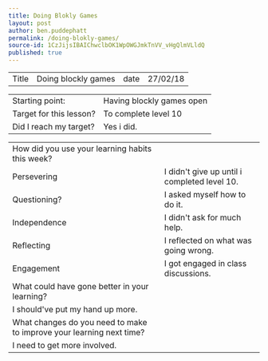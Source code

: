 ```yaml
---
title: Doing Blokly Games
layout: post
author: ben.puddephatt
permalink: /doing-blokly-games/
source-id: 1CzJijsIBAIChwclbOK1WpOWGJmkTnVV_vHgQlmVLldQ
published: true
---
```

<table>
  <tr>
    <td>Title</td>
    <td>Doing blockly games</td>
    <td>date</td>
    <td>27/02/18</td>
  </tr>
</table>


<table>
  <tr>
    <td>Starting point:</td>
    <td>Having blockly games open</td>
  </tr>
  <tr>
    <td>Target for this lesson?</td>
    <td>To complete level 10</td>
  </tr>
  <tr>
    <td>Did I reach my target? </td>
    <td>Yes i did.</td>
  </tr>
</table>


<table>
  <tr>
    <td>How did you use your learning habits this week?</td>
    <td></td>
  </tr>
  <tr>
    <td>Persevering</td>
    <td>I didn't give up until i completed level 10.</td>
  </tr>
  <tr>
    <td>Questioning?</td>
    <td>I asked myself how to do it.</td>
  </tr>
  <tr>
    <td>Independence</td>
    <td>I didn't ask for much help.</td>
  </tr>
  <tr>
    <td>Reflecting</td>
    <td>I reflected on what was going wrong.</td>
  </tr>
  <tr>
    <td>Engagement</td>
    <td>I got engaged in class discussions.</td>
  </tr>
  <tr>
    <td>What could have gone better in your learning?</td>
    <td></td>
  </tr>
  <tr>
    <td>I should've put my hand up more.</td>
    <td></td>
  </tr>
  <tr>
    <td>What changes do you need to make to improve your learning next time?</td>
    <td></td>
  </tr>
  <tr>
    <td>I need to get more involved.</td>
    <td></td>
  </tr>
</table>


